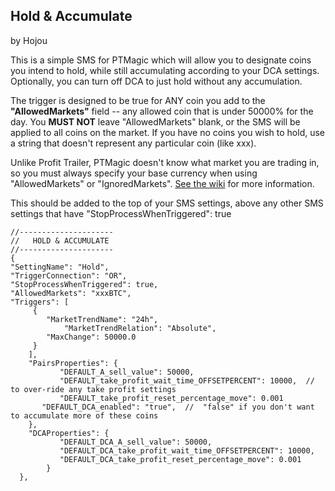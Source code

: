 ## Hold & Accumulate
by Hojou

This is a simple SMS for PTMagic which will allow you to designate coins you intend to hold, while still accumulating according to your DCA settings.  Optionally, you can turn off DCA to just hold without any accumulation.

The trigger is designed to be true for ANY coin you add to the **"AllowedMarkets"** field -- any allowed coin that is under 50000% for the day.  You **MUST NOT** leave "AllowedMarkets" blank, or the SMS will be applied to all coins on the market.  If you have no coins you wish to hold, use a string that doesn't represent any particular coin (like xxx).

Unlike Profit Trailer, PTMagic doesn't know what market you are trading in, so you must always specify your base currency when using "AllowedMarkets" or "IgnoredMarkets".  [See the wiki](https://github.com/PTMagicians/PTMagic/wiki/settings.analyzer#allowedmarkets) for more information.

This should be added to the top of your SMS settings, above any other SMS settings that have "StopProcessWhenTriggered": true 



	//---------------------
	//   HOLD & ACCUMULATE
	//---------------------
	{
	"SettingName": "Hold",
	"TriggerConnection": "OR",
	"StopProcessWhenTriggered": true,
	"AllowedMarkets": "xxxBTC",
	"Triggers": [
         {
            "MarketTrendName": "24h",
		        "MarketTrendRelation": "Absolute",
            "MaxChange": 50000.0
         }
        ],
        "PairsProperties": {
		       "DEFAULT_A_sell_value": 50000,
		       "DEFAULT_take_profit_wait_time_OFFSETPERCENT": 10000,  // to over-ride any take profit settings
		       "DEFAULT_take_profit_reset_percentage_move": 0.001
           "DEFAULT_DCA_enabled": "true",  //  "false" if you don't want to accumulate more of these coins
        },
        "DCAProperties": {
		       "DEFAULT_DCA_A_sell_value": 50000,
		       "DEFAULT_DCA_take_profit_wait_time_OFFSETPERCENT": 10000,
		       "DEFAULT_DCA_take_profit_reset_percentage_move": 0.001
		    }
	  },
